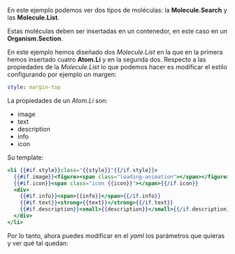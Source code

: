 En este ejemplo podemos ver dos tipos de moléculas: la **Molecule.Search** y las **Molecule.List**.

Estas moléculas deben ser insertadas en un contenedor, en este caso en un **Organism.Section**.

En este ejemplo hemos diseñado dos *Molecule.List* en la que en la primera hemos insertado cuatro **Atom.Li** y en la segunda dos. Respecto a las propiedades de la *Molecule.List* lo que podemos hacer es modificar el estilo configurando por ejemplo un margen:

```yaml
style: margin-top
```

La propiedades de un *Atom.Li* son:

* image
* text
* description
* info
* icon

Su template:

```mustache
<li {{#if.style}}class="{{style}}"{{/if.style}}>
  {{#if.image}}<figure><span class="loading-animation"></span></figure>{{/if.image}}
  {{#if.icon}}<span class="icon {{icon}}"></span>{{/if.icon}}
  <div>
    {{#if.info}}<span>{{info}}</span>{{/if.info}}
    {{#if.text}}<strong>{{text}}</strong>{{/if.text}}
    {{#if.description}}<small>{{description}}</small>{{/if.description}}
  </div>
</li>
```

Por lo tanto, ahora puedes modificar en el *yaml* los parámetros que quieras y ver qué tal quedan:
